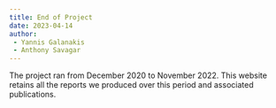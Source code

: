 ```yaml
---
title: End of Project
date: 2023-04-14
author: 
 - Yannis Galanakis
 - Anthony Savagar
---
```


The project ran from December 2020 to November 2022. This website retains all the reports we produced over this period and associated publications.
<!--more-->
